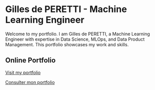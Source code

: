 # Gilles de PERETTI - Machine Learning Engineer

Welcome to my portfolio. I am Gilles de PERETTI, a Machine Learning Engineer with expertise in Data Science, MLOps, and Data Product Management. This portfolio showcases my work and skills.

## Online Portfolio

[Visit my portfolio](https://portfolio.sparkmind.me/en)

[Consulter mon portfolio](https://portfolio.sparkmind.me/fr)
